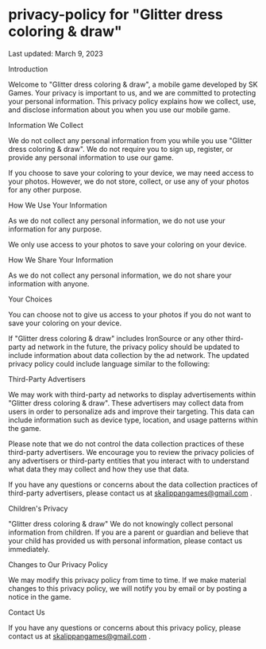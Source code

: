 # privacy-policy for "Glitter dress coloring & draw"

Last updated: March 9, 2023

Introduction

Welcome to "Glitter dress coloring & draw", a mobile game developed by SK Games. Your privacy is important to us, and we are committed to protecting your personal information. This privacy policy explains how we collect, use, and disclose information about you when you use our mobile game.

Information We Collect

We do not collect any personal information from you while you use "Glitter dress coloring & draw". We do not require you to sign up, register, or provide any personal information to use our game.

If you choose to save your coloring to your device, we may need access to your photos. However, we do not store, collect, or use any of your photos for any other purpose.

How We Use Your Information

As we do not collect any personal information, we do not use your information for any purpose.

We only use access to your photos to save your coloring on your device.

How We Share Your Information

As we do not collect any personal information, we do not share your information with anyone.

Your Choices

You can choose not to give us access to your photos if you do not want to save your coloring on your device.

If "Glitter dress coloring & draw" includes IronSource or any other third-party ad network in the future, the privacy policy should be updated to include information about data collection by the ad network. The updated privacy policy could include language similar to the following:

Third-Party Advertisers

We may work with third-party ad networks to display advertisements within "Glitter dress coloring & draw". These advertisers may collect data from users in order to personalize ads and improve their targeting. This data can include information such as device type, location, and usage patterns within the game.

Please note that we do not control the data collection practices of these third-party advertisers. We encourage you to review the privacy policies of any advertisers or third-party entities that you interact with to understand what data they may collect and how they use that data.

If you have any questions or concerns about the data collection practices of third-party advertisers, please contact us at skalippangames@gmail.com
.

Children's Privacy

"Glitter dress coloring & draw" We do not knowingly collect personal information from children. If you are a parent or guardian and believe that your child has provided us with personal information, please contact us immediately.

Changes to Our Privacy Policy

We may modify this privacy policy from time to time. If we make material changes to this privacy policy, we will notify you by email or by posting a notice in the game.

Contact Us

If you have any questions or concerns about this privacy policy, please contact us at skalippangames@gmail.com
.
